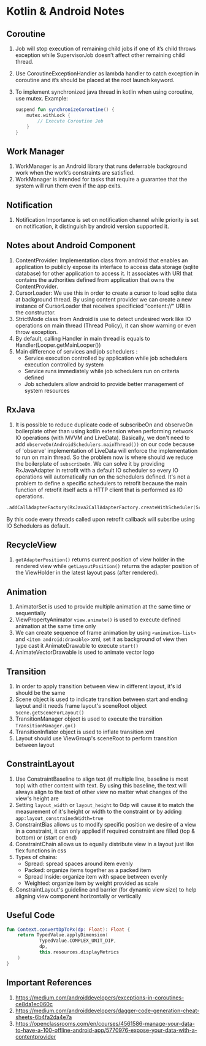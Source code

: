 # Kotlin & Android Notes

## Coroutine

1. Job will stop execution of remaining child jobs if one of it’s child throws exception while SupervisorJob doesn’t affect other remaining child thread.
2. Use CoroutineExceptionHandler as lambda handler to catch exception in coroutine and it’s should be placed at the root launch keyword.
3. To implement synchronized java thread in kotlin when using coroutine, use mutex.
   Example:

   ```kotlin
   suspend fun synchronizeCoroutine() {
       mutex.withLock {
           // Execute Coroutine Job
       }
   }
   ```

## Work Manager

1. WorkManager is an Android library that runs deferrable background work when the work’s constraints are satisfied.
2. WorkManager is intended for tasks that require a guarantee that the system will run them even if the app exits.

## Notification

1. Notification Importance is set on notification channel while priority is set on notification, it distinguish by android version supported it.

## Notes about Android Component

1. ContentProvider: Implementation class from android that enables an application to publicly expose its interface to access data storage (sqlite database) for other application to access it. It associates with URI that contains the authorities defined from application that owns the ContentProvider.
2. CursorLoader: We use this in order to create a cursor to load sqlite data at background thread. By using content provider we can create a new instance of CursorLoader that receives specificied “content://“ URI in the constructor.
3. StrictMode class from Android is use to detect undesired work like IO operations on main thread (Thread Policy), it can show warning or even throw exception.
4. By default, calling Handler in main thread is equals to Handler(Looper.getMainLooper())
5. Main difference of services and job schedulers :
   - Service execution controlled by application while job schedulers execution controlled by system
   - Service runs immediately while job schedulers run on criteria defined
   - Job schedulers allow android to provide better management of system resources

## RxJava

1. It is possible to reduce duplicate code of subscribeOn and observeOn boilerplate other than using kotlin extension when performing network IO operations (with MVVM and LiveData). Basically, we don't need to add `observeOn(AndroidSchedulers.mainThread())` on our code because of 'observe' implementation of LiveData will enforce the implementation to run on main thread. So the problem now is where should we reduce the boilerplate of `subscribeOn`. We can solve it by providing RxJavaAdapter in retrofit with a default IO scheduler so every IO operations will automatically run on the schedulers defined. It's not a problem to define a specific schedulers to retrofit because the main function of retrofit itself acts a HTTP client that is performed as IO operations.

```kotlin
.addCallAdapterFactory(RxJava2CallAdapterFactory.createWithScheduler(Schedulers.io()))
```

By this code every threads called upon retrofit callback will subsribe using IO Schedulers as default.

## RecycleView

1. `getAdapterPosition()` returns current position of view holder in the rendered view while `getLayoutPosition()` returns the adapter position of the ViewHolder in the latest layout pass (after rendered).

## Animation

1. AnimatorSet is used to provide multiple animation at the same time or sequentially
2. ViewPropertyAnimator `view.animate()` is used to execute defined animation at the same time only
3. We can create sequence of frame animation by using `<animation-list>` and `<item android:drawable>` xml, set it as background of view then type cast it AnimateDrawable to execute `start()`
4. AnimateVectorDrawable is used to animate vector logo

## Transition

1. In order to apply transition between view in different layout, it's id should be the same
2. Scene object is used to indicate transition between start and ending layout and it needs frame layout's sceneRoot object `Scene.getSceneForLayout()`
3. TransitionManager object is used to execute the transition `TransitionManager.go()`
4. TransitionInflater object is used to inflate transition xml
5. Layout should use ViewGroup's sceneRoot to perform transition between layout

## ConstraintLayout

1. Use ConstraintBaseline to align text (if multiple line, baseline is most top) with other content with text. By using this baseline, the text will always align to the text of other view no matter what changes of the view's height are
2. Setting `layout_width` or `layout_height` to 0dp will cause it to match the measurement of it's height or width to the constraint or by adding `app:layout_constrainedWidth=true`
3. ConstraintBias allows us to modify specific position we desire of a view in a constraint, it can only applied if required constraint are filled (top & bottom) or (start or end)
4. ConstraintChain allows us to equally distribute view in a layout just like flex functions in css
5. Types of chains:
   - Spread: spread spaces around item evenly
   - Packed: organize items together as a packed item
   - Spread Inside: organize item with space between evenly
   - Weighted: organize item by weight provided as scale
6. ConstraintLayout's guideline and barrier (for dynamic view size) to help aligning view component horizontally or vertically

## Useful Code

```kotlin
fun Context.convertDpToPx(dp: Float): Float {
    return TypedValue.applyDimension(
            TypedValue.COMPLEX_UNIT_DIP,
            dp,
            this.resources.displayMetrics
    )
}
```

## Important References

1. <https://medium.com/androiddevelopers/exceptions-in-coroutines-ce8da1ec060c>
2. <https://medium.com/androiddevelopers/dagger-code-generation-cheat-sheets-6b4fa2da4e7a>
3. <https://openclassrooms.com/en/courses/4561586-manage-your-data-to-have-a-100-offline-android-app/5770976-expose-your-data-with-a-contentprovider>
